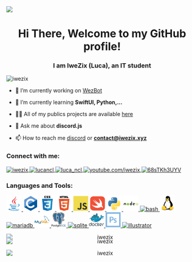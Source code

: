 <div align="center">
    <img align="center" style="display: block; margin: 0 auto"   src="https://cdn.discordapp.com/attachments/925311173723815998/1063902030277652520/standard-2.gif">
</div>
<h1 align="center">Hi There, Welcome to my GitHub profile! </h1>
<h3 align="center">I am IweZix (Luca), an IT student</h3>


<p align="left"> <img src="https://komarev.com/ghpvc/?username=iwezix&label=Profile%20views&color=0e75b6&style=flat" alt="iwezix" /> </p>

- 🔭 I’m currently working on [WezBot](https://github.com/IweZix/WezBot)

- 🌱 I’m currently learning **SwiftUI, Python,...**

- 👨‍💻 All of my publics projects are available [here](https://github.com/IweZix)

- 💬 Ask me about **discord.js**

- 📫 How to reach me [discord](https://discord.gg/68sTKh3UYV) or **contact@iwezix.xyz**

<h3 textalign="left">Connect with me:</h3>
<p textalign="left">
    <a href="https://codepen.io/iwezix" target="blank">
        <img align="center" src="https://raw.githubusercontent.com/rahuldkjain/github-profile-readme-generator/master/src/images/icons/Social/codepen.svg" alt="iwezix" height="30" width="40" />
    </a>
    <a href="https://stackoverflow.com/users/lucancl" target="blank">
        <img align="center" src="https://raw.githubusercontent.com/rahuldkjain/github-profile-readme-generator/master/src/images/icons/Social/stack-overflow.svg" alt="lucancl" height="30" width="40" />
    </a>
    <a href="https://instagram.com/luca_ncl" target="blank">
        <img align="center" src="https://raw.githubusercontent.com/rahuldkjain/github-profile-readme-generator/master/src/images/icons/Social/instagram.svg" alt="luca_ncl" height="30" width="40" />
    </a>
    <a href="https://www.youtube.com/c/youtube.com/iwezix" target="blank">
        <img align="center" src="https://raw.githubusercontent.com/rahuldkjain/github-profile-readme-generator/master/src/images/icons/Social/youtube.svg" alt="youtube.com/iwezix" height="30" width="40" />
    </a>
    <a href="https://discord.gg/68sTKh3UYV" target="blank">
        <img align="center" src="https://raw.githubusercontent.com/rahuldkjain/github-profile-readme-generator/master/src/images/icons/Social/discord.svg" alt="68sTKh3UYV" height="30" width="40" />
    </a>
</p>

<h3 textalign="left">Languages and Tools:</h3>
<p textalign="left">
    <a href="https://www.java.com" target="_blank" rel="noreferrer"> 
        <img src="https://raw.githubusercontent.com/devicons/devicon/master/icons/java/java-original.svg" alt="java" width="40" height="40"/> 
    </a>    
    <a href="https://www.cprogramming.com/" target="_blank" rel="noreferrer"> 
        <img src="https://raw.githubusercontent.com/devicons/devicon/master/icons/c/c-original.svg" alt="c" width="40" height="40"/> 
    </a> 
    <a href="https://www.w3schools.com/css/" target="_blank" rel="noreferrer"> 
        <img src="https://raw.githubusercontent.com/devicons/devicon/master/icons/css3/css3-original-wordmark.svg" alt="css3" width="40" height="40"/> 
    </a>
    <a href="https://www.w3.org/html/" target="_blank" rel="noreferrer"> 
        <img src="https://raw.githubusercontent.com/devicons/devicon/master/icons/html5/html5-original-wordmark.svg" alt="html5" width="40" height="40"/> 
    </a> 
    <a href="https://developer.mozilla.org/en-US/docs/Web/JavaScript" target="_blank" rel="noreferrer"> 
        <img src="https://raw.githubusercontent.com/devicons/devicon/master/icons/javascript/javascript-original.svg" alt="javascript" width="40" height="40"/> 
    </a> 
    <a href="https://developer.apple.com/swift/" target="_blank" rel="noreferrer"> 
        <img src="https://raw.githubusercontent.com/devicons/devicon/master/icons/swift/swift-original.svg" alt="swift" width="40" height="40"/> 
    </a>  
    <a href="https://www.python.org" target="_blank" rel="noreferrer"> 
    <img src="https://raw.githubusercontent.com/devicons/devicon/master/icons/python/python-original.svg" alt="python" width="40" height="40"/> 
    </a>   
    <a href="https://nodejs.org" target="_blank" rel="noreferrer"> 
        <img src="https://raw.githubusercontent.com/devicons/devicon/master/icons/nodejs/nodejs-original-wordmark.svg" alt="nodejs" width="40" height="40"/> 
    </a>
    <a href="https://www.gnu.org/software/bash/" target="_blank" rel="noreferrer"> 
        <img src="https://www.vectorlogo.zone/logos/gnu_bash/gnu_bash-icon.svg" alt="bash" width="40" height="40"/> 
    </a> 
    <a href="https://www.linux.org/" target="_blank" rel="noreferrer"> 
        <img src="https://raw.githubusercontent.com/devicons/devicon/master/icons/linux/linux-original.svg" alt="linux" width="40" height="40"/> 
    </a> 
    <a href="https://mariadb.org/" target="_blank" rel="noreferrer"> 
        <img src="https://www.vectorlogo.zone/logos/mariadb/mariadb-icon.svg" alt="mariadb" width="40" height="40"/> 
    </a>
    <a href="https://www.mysql.com/" target="_blank" rel="noreferrer"> 
        <img src="https://raw.githubusercontent.com/devicons/devicon/master/icons/mysql/mysql-original-wordmark.svg" alt="mysql" width="40" height="40"/> 
    </a>
    <a href="https://www.postgresql.org" target="_blank" rel="noreferrer"> 
        <img src="https://raw.githubusercontent.com/devicons/devicon/master/icons/postgresql/postgresql-original-wordmark.svg" alt="postgresql" width="40" height="40"/> 
    </a>
    <a href="https://www.sqlite.org/" target="_blank" rel="noreferrer"> 
        <img src="https://www.vectorlogo.zone/logos/sqlite/sqlite-icon.svg" alt="sqlite" width="40" height="40"/> 
    </a>
    <a href="https://www.docker.com/" target="_blank" rel="noreferrer"> 
        <img src="https://raw.githubusercontent.com/devicons/devicon/master/icons/docker/docker-original-wordmark.svg" alt="docker" width="40" height="40"/> 
    </a>
    <a href="https://www.photoshop.com/en" target="_blank" rel="noreferrer"> 
        <img src="https://raw.githubusercontent.com/devicons/devicon/master/icons/photoshop/photoshop-line.svg" alt="photoshop" width="40" height="40"/> 
    </a>
    <a href="https://www.adobe.com/in/products/illustrator.html" target="_blank" rel="noreferrer"> 
        <img src="https://www.vectorlogo.zone/logos/adobe_illustrator/adobe_illustrator-icon.svg" alt="illustrator" width="40" height="40"/> 
    </a>  
</p>

<div align="center">
<p>
    <img style="display: block; margin: 0 auto; margin-bottom: -20px" src="https://github-readme-stats.vercel.app/api/top-langs/?username=IweZix&layout=compact&theme=dark&bg_color=0A0A0A" alt="iwezix" />
</p>

<p>
    <img style="display: block; margin: 0 auto" src="https://github-readme-stats.vercel.app/api?username=IweZix" alt="iwezix" /></p>

<p>
    <img style="display: block; margin: 0 auto" src="https://github-readme-streak-stats.herokuapp.com/?user=IweZix&" alt="iwezix" />
</p>
</div>
